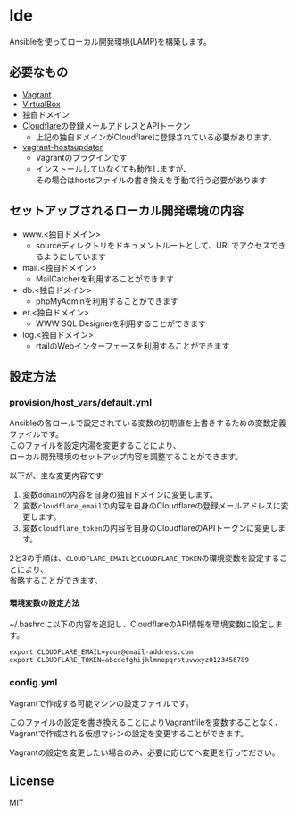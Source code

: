 lde
=========

Ansibleを使ってローカル開発環境(LAMP)を構築します。

必要なもの
------------

* [Vagrant](https://www.vagrantup.com/)
* [VirtualBox](https://www.virtualbox.org/)
* 独自ドメイン
* [Cloudflare](https://www.cloudflare.com/)の登録メールアドレスとAPIトークン
    * 上記の独自ドメインがCloudflareに登録されている必要があります。
* [vagrant-hostsupdater](https://github.com/cogitatio/vagrant-hostsupdater)
    * Vagrantのプラグインです
    * インストールしていなくても動作しますが、  
      その場合はhostsファイルの書き換えを手動で行う必要があります


セットアップされるローカル開発環境の内容
------------

* www.<独自ドメイン>
    * sourceディレクトリをドキュメントルートとして、URLでアクセスできるようにしています
* mail.<独自ドメイン>
    * MailCatcherを利用することができます
* db.<独自ドメイン>
    * phpMyAdminを利用することができます
* er.<独自ドメイン>
    * WWW SQL Designerを利用することができます
* log.<独自ドメイン>
    * rtailのWebインターフェースを利用することができます

設定方法
------------

### provision/host_vars/default.yml

Ansibleの各ロールで設定されている変数の初期値を上書きするための変数定義ファイルです。  
このファイルを設定内湯を変更することにより、  
ローカル開発環境のセットアップ内容を調整することができます。

以下が、主な変更内容です

1. 変数`domain`の内容を自身の独自ドメインに変更します。
2. 変数`cloudflare_email`の内容を自身のCloudflareの登録メールアドレスに変更します。
3. 変数`cloudflare_token`の内容を自身のCloudflareのAPIトークンに変更します。

2と3の手順は、`CLOUDFLARE_EMAIL`と`CLOUDFLARE_TOKEN`の環境変数を設定することにより、  
省略することができます。

#### 環境変数の設定方法

~/.bashrcに以下の内容を追記し、CloudflareのAPI情報を環境変数に設定します。

```
export CLOUDFLARE_EMAIL=your@email-address.com
export CLOUDFLARE_TOKEN=abcdefghijklmnopqrstuvwxyz0123456789
```

### config.yml

Vagrantで作成する可能マシンの設定ファイルです。

このファイルの設定を書き換えることによりVagrantfileを変数することなく、  
Vagrantで作成される仮想マシンの設定を変更することができます。

Vagrantの設定を変更したい場合のみ、必要に応じてへ変更を行ってださい。


License
-------

MIT
